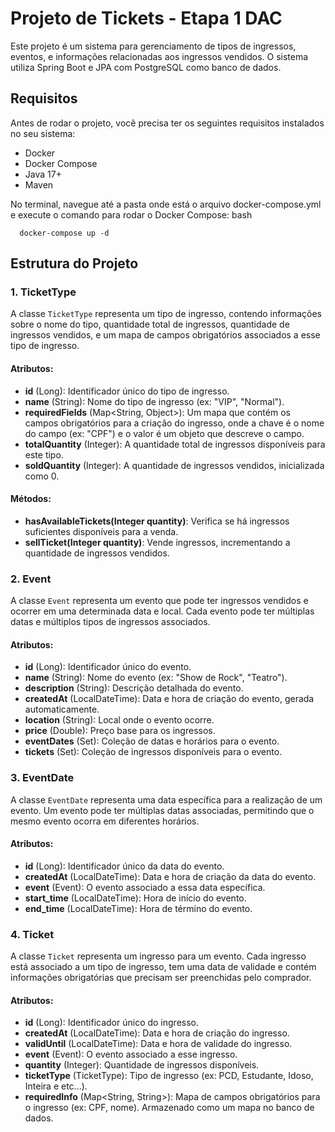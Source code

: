 # Projeto de Tickets - Etapa 1 DAC

Este projeto é um sistema para gerenciamento de tipos de ingressos, eventos, e informações relacionadas aos ingressos vendidos. O sistema utiliza Spring Boot e JPA com PostgreSQL como banco de dados.

## Requisitos
Antes de rodar o projeto, você precisa ter os seguintes requisitos instalados no seu sistema:

- Docker 
- Docker Compose 
- Java 17+
- Maven

No terminal, navegue até a pasta onde está o arquivo docker-compose.yml e execute o comando para rodar o Docker Compose:
bash
```
  docker-compose up -d
```
## Estrutura do Projeto

### 1. **TicketType**

A classe `TicketType` representa um tipo de ingresso, contendo informações sobre o nome do tipo, quantidade total de ingressos, quantidade de ingressos vendidos, e um mapa de campos obrigatórios associados a esse tipo de ingresso.

#### Atributos:
- **id** (Long): Identificador único do tipo de ingresso.
- **name** (String): Nome do tipo de ingresso (ex: "VIP", "Normal").
- **requiredFields** (Map<String, Object>): Um mapa que contém os campos obrigatórios para a criação do ingresso, onde a chave é o nome do campo (ex: "CPF") e o valor é um objeto que descreve o campo.
- **totalQuantity** (Integer): A quantidade total de ingressos disponíveis para este tipo.
- **soldQuantity** (Integer): A quantidade de ingressos vendidos, inicializada como 0.

#### Métodos:
- **hasAvailableTickets(Integer quantity)**: Verifica se há ingressos suficientes disponíveis para a venda.
- **sellTicket(Integer quantity)**: Vende ingressos, incrementando a quantidade de ingressos vendidos.

### 2. **Event**

A classe `Event` representa um evento que pode ter ingressos vendidos e ocorrer em uma determinada data e local. Cada evento pode ter múltiplas datas e múltiplos tipos de ingressos associados.

#### Atributos:
- **id** (Long): Identificador único do evento.
- **name** (String): Nome do evento (ex: "Show de Rock", "Teatro").
- **description** (String): Descrição detalhada do evento.
- **createdAt** (LocalDateTime): Data e hora de criação do evento, gerada automaticamente.
- **location** (String): Local onde o evento ocorre.
- **price** (Double): Preço base para os ingressos.
- **eventDates** (Set<EventDate>): Coleção de datas e horários para o evento.
- **tickets** (Set<Ticket>): Coleção de ingressos disponíveis para o evento.


### 3. **EventDate**

A classe `EventDate` representa uma data específica para a realização de um evento. Um evento pode ter múltiplas datas associadas, permitindo que o mesmo evento ocorra em diferentes horários.

#### Atributos:
- **id** (Long): Identificador único da data do evento.
- **createdAt** (LocalDateTime): Data e hora de criação da data do evento.
- **event** (Event): O evento associado a essa data específica.
- **start_time** (LocalDateTime): Hora de início do evento.
- **end_time** (LocalDateTime): Hora de término do evento.


### 4. **Ticket**

A classe `Ticket` representa um ingresso para um evento. Cada ingresso está associado a um tipo de ingresso, tem uma data de validade e contém informações obrigatórias que precisam ser preenchidas pelo comprador.

#### Atributos:
- **id** (Long): Identificador único do ingresso.
- **createdAt** (LocalDateTime): Data e hora de criação do ingresso.
- **validUntil** (LocalDateTime): Data e hora de validade do ingresso.
- **event** (Event): O evento associado a esse ingresso.
- **quantity** (Integer): Quantidade de ingressos disponíveis.
- **ticketType** (TicketType): Tipo de ingresso (ex: PCD, Estudante, Idoso, Inteira e etc...).
- **requiredInfo** (Map<String, String>): Mapa de campos obrigatórios para o ingresso (ex: CPF, nome). Armazenado como um mapa no banco de dados.



